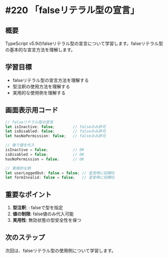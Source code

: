 # #220 「falseリテラル型の宣言」

## 概要
TypeScript v5.9のfalseリテラル型の宣言について学習します。falseリテラル型の基本的な宣言方法を理解します。

## 学習目標
- falseリテラル型の宣言方法を理解する
- 型注釈の使用方法を理解する
- 実用的な使用例を理解する

## 画面表示用コード

```typescript
// falseリテラル型の宣言
let isInactive: false;        // falseのみ許可
let isDisabled: false;        // falseのみ許可
let hasNoPermission: false;   // falseのみ許可

// 後で値を代入
isInactive = false;           // OK
isDisabled = false;           // OK
hasNoPermission = false;      // OK

// 実用的な例
let userLoggedOut: false = false; // 宣言時に初期化
let formInvalid: false = false;   // 宣言時に初期化
```

## 重要なポイント
1. **型注釈**: : falseで型を指定
2. **値の制限**: false値のみ代入可能
3. **実用性**: 無効状態の型安全性を保つ

## 次のステップ
次回は、falseリテラル型の使用例について学習します。
